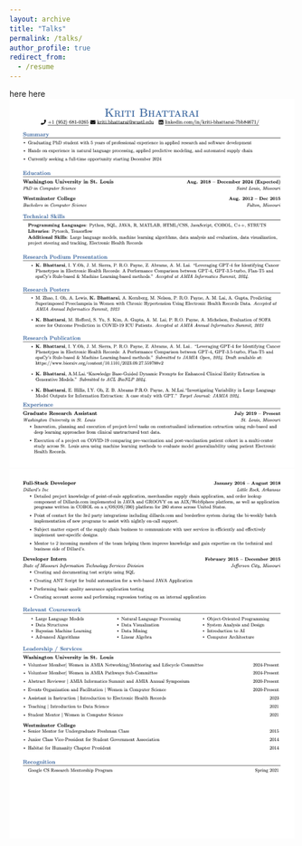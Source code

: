 ```yaml
---
layout: archive
title: "Talks"
permalink: /talks/
author_profile: true
redirect_from:
  - /resume
---
```

here here
![Page 1](CV1.png)
![Page 1](CV2.png)
